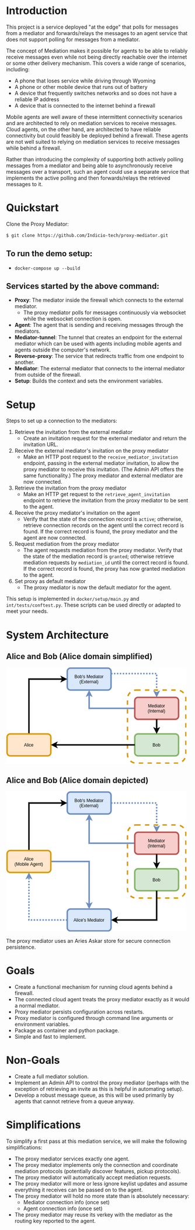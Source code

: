 # Introduction

This project is a service deployed "at the edge" that polls for messages from a
mediator and forwards/relays the messages to an agent service that does not
support polling for messages from a mediator.

The concept of Mediation makes it possible for agents to be able to reliably
receive messages even while not being directly reachable over the internet or
some other delivery mechanism. This covers a wide range of scenarios, including:

- A phone that loses service while driving through Wyoming
- A phone or other mobile device that runs out of battery
- A device that frequently switches networks and so does not have a reliable IP
  address
- A device that is connected to the internet behind a firewall

Mobile agents are well aware of these intermittent connectivity scenarios and
are architected to rely on mediation services to receive messages. Cloud agents,
on the other hand, are architected to have reliable connectivity but could
feasibly be deployed behind a firewall. These agents are not well suited to
relying on mediation services to receive messages while behind a firewall.

Rather than introducing the complexity of supporting both actively polling
messages from a mediator and being able to asynchronously receive messages over
a transport, such an agent could use a separate service that implements the
active polling and then forwards/relays the retrieved messages to it.



# Quickstart


Clone the Proxy Mediator:
```sh
$ git clone https://github.com/Indicio-tech/proxy-mediator.git
```

## To run the demo setup:
  - `docker-compose up --build`


## Services started by the above command:
- **Proxy**: The mediator inside the firewall which connects to the external mediator.
  - The proxy mediator polls for messages continuously via websocket while the websocket connection is open.
- **Agent**: The agent that is sending and receiving messages through the mediators.
- **Mediator-tunnel**: The tunnel that creates an endpoint for the external mediator which can be used with agents including mobile agents and agents outside the computer's network.
- **Reverse-proxy**: The service that redirects traffic from one endpoint to another.
- **Mediator**: The external mediator that connects to the internal mediator from outside of the firewall.
- **Setup**: Builds the context and sets the environment variables.



# Setup

Steps to set up a connection to the mediators:
1. Retrieve the invitation from the external mediator
    - Create an invitation request for the external mediator and return the invitation URL.
2. Receive the external mediator's invitation on the proxy mediator
    - Make an HTTP post request to the `receive_mediator_invitation` endpoint, passing in the external mediator invitation, to allow the proxy mediator to receive this invitation. (The Admin API offers the same functionality.) The proxy mediator and external mediator are now connected.
3. Retrieve the invitation from the proxy mediator
    - Make an HTTP get request to the `retrieve_agent_invitation` endpoint to retrieve the invitation from the proxy mediator to be sent to the agent.
4. Receive the proxy mediator's invitation on the agent
    - Verify that the state of the connection record is `active`; otherwise, retrieve connection records on the agent until the correct record is found. If the correct record is found, the proxy mediator and the agent are now connected.
5. Request mediation from the proxy mediator
    - The agent requests mediation from the proxy mediator. Verify that the state of the mediation record is `granted`; otherwise retrieve mediation requests by `mediation_id` until the correct record is found. If the correct record is found, the proxy has now granted mediation to the agent.
6. Set proxy as default mediator
    - The proxy mediator is now the default mediator for the agent.

This setup is implemented in `docker/setup/main.py` and `int/tests/conftest.py`. These scripts can be used directly or adapted to meet your needs.


# System Architecture

## Alice and Bob (Alice domain simplified)

![](assets/proxy-mediator-0.png)

## Alice and Bob (Alice domain depicted)

![](assets/proxy-mediator-1.png)

The proxy mediator uses an Aries Askar store for secure connection persistence.

# Goals 

- Create a functional mechanism for running cloud agents behind a firewall.
- The connected cloud agent treats the proxy mediator exactly as it would a
  normal mediator.
- Proxy mediator persists configuration across restarts.
- Proxy mediator is configured through command line arguments or environment
  variables.
- Package as container and python package.
- Simple and fast to implement.

# Non-Goals

- Create a full mediator solution.
- Implement an Admin API to control the proxy mediator (perhaps with the exception of retrieving an invite as this is helpful in automating setup).
- Develop a robust message queue, as this will be used primarily by agents that cannot retrieve from a queue anyway.


# Simplifications

To simplify a first pass at this mediation service, we will make the following simplifications:

- The proxy mediator services exactly one agent.
- The proxy mediator implements only the connection and coordinate mediation protocols (potentially discover features, pickup protocols).
- The proxy mediator will automatically accept mediation requests.
- The proxy mediator will more or less ignore keylist updates and assume
  everything it receives can be passed on to the agent.
- The proxy mediator will hold no more state than is absolutely necessary:
    - Mediator connection info (once set)
    - Agent connection info (once set)
- The proxy mediator may reuse its verkey with the mediator as the routing key reported to the agent.
